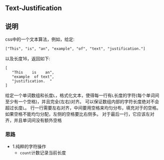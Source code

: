 ## Text-Justification

## 说明
css中的一个文本算法，例如，给定:

```
["This", "is", "an", "example", "of", "text", "justification."]
```
以及长度16，返回如下:

```
[
   "This    is    an",
   "example  of text",
   "justification.  "
]
```

给定一个单词数组和长度`L`，格式化文本，使得每一行有`L`长度的字符(每个单词间至少有一个空格)，并且完全(左右)对齐。
可以保证数组内部的字符长度绝对不会超过长度`L`。
行一行需要左右对齐，中间要用空格来均匀分布，填充对于的空格。
如果空格不能均匀分配，左侧的空格要比右侧多。
对于最后一行，它应该左对齐，并且单词间没有额外空格

### 思路

* 1.纯粹的字符操作
	* `count`计数记录当前长度